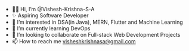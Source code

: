 - 👋🏻 Hi, I’m @Vishesh-Krishna-S-A
- ✨ Aspiring Software Developer
- 👀 I’m interested in DSA(in Java), MERN, Flutter and Machine Learning
- 🌱 I’m currently learning DevOps
- 💞️ I’m looking to collaborate on Full-stack Web Development Projects
- 📫 How to reach me visheshkrishnasa@gmail.com

